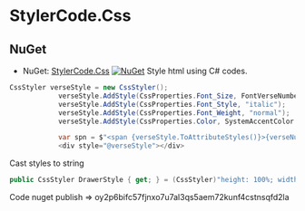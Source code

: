 # StylerCode.Css
## NuGet
* NuGet: [StylerCode.Css](https://www.nuget.org/packages/StylerCode.Css/) [![NuGet](https://img.shields.io/nuget/v/Plugin.InAppBilling.svg?label=NuGet)](https://www.nuget.org/packages/StylerCode.Css/)
Style html using C# codes.
```csharp
CssStyler verseStyle = new CssStyler();
            verseStyle.AddStyle(CssProperties.Font_Size, FontVerseNumberSize);
            verseStyle.AddStyle(CssProperties.Font_Style, "italic");
            verseStyle.AddStyle(CssProperties.Font_Weight, "normal");
            verseStyle.AddStyle(CssProperties.Color, SystemAccentColor.ToHex());

            var spn = $"<span {verseStyle.ToAttributeStyles()}>{verseNumber}</span>";
            <div style="@verseStyle"></div>
```
Cast styles to string
```csharp
public CssStyler DrawerStyle { get; } = (CssStyler)"height: 100%; width: 0; position: fixed; z-index: 1; top: 0; left: 0; background-color: #111; overflow-x: hidden;transition: 0.5s;padding-top: 60px;";
```

Code nuget publish => oy2p6bifc57fjnxo7u7al3qs5aem72kunf4cstnsqfd2la

